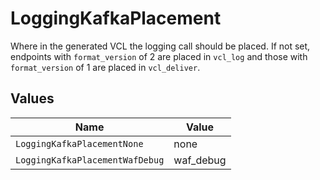 # LoggingKafkaPlacement

Where in the generated VCL the logging call should be placed. If not set, endpoints with `format_version` of 2 are placed in `vcl_log` and those with `format_version` of 1 are placed in `vcl_deliver`.



## Values

| Name                            | Value                           |
| ------------------------------- | ------------------------------- |
| `LoggingKafkaPlacementNone`     | none                            |
| `LoggingKafkaPlacementWafDebug` | waf_debug                       |